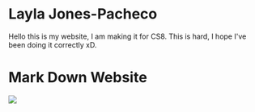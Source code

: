 
# Layla Jones-Pacheco

Hello this is my website, I am making it for CS8. This is hard, I hope I've been doing it correctly xD.<br>
# Mark Down Website
<img src="READ MEWEBSITE 2.png"><br>
